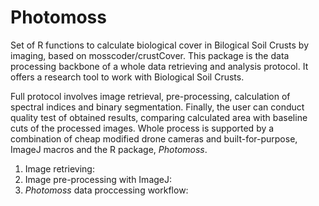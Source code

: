 # Photomoss

Set of R functions to calculate biological cover in Bilogical Soil Crusts by imaging, based on mosscoder/crustCover.
This package is the data processing backbone of a whole data retrieving and analysis protocol. It offers a research tool to work with Biological Soil Crusts.

Full protocol involves image retrieval, pre-processing,  calculation of spectral indices and binary segmentation. 
Finally, the user can conduct quality test of obtained results, comparing calculated area with baseline cuts of the processed images.
Whole process is supported by a combination of cheap modified drone cameras and built-for-purpose, ImageJ macros and the R package, _Photomoss_.

1. Image retrieving: 
2. Image pre-processing with ImageJ: 
3. _Photomoss_ data proccessing workflow: 
